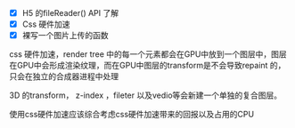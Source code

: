 - [x] H5 的fileReader() API 了解
- [x] Css 硬件加速
- [x] 裸写一个图片上传的函数

css 硬件加速，render tree 中的每一个元素都会在GPU中放到一个图层中，图层在GPU中会形成渲染纹理，而在GPU中图层的transform是不会导致repaint 的，只会在独立的合成器进程中处理

3D 的transform， z-index ，fileter 以及vedio等会新建一个单独的复合图层。

使用css硬件加速应该综合考虑css硬件加速带来的回报以及占用的CPU